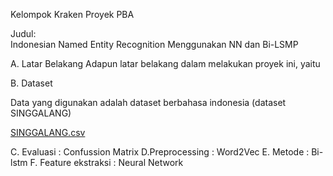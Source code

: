 Kelompok Kraken Proyek PBA

Judul:<br>
Indonesian Named Entity Recognition Menggunakan NN dan Bi-LSMP

A. Latar Belakang
Adapun latar belakang dalam melakukan proyek ini, yaitu

B. Dataset

Data yang digunakan adalah dataset berbahasa indonesia (dataset 
SINGGALANG)

[SINGGALANG.csv](https://github.com/devitayolanda/Indonesian-Named-Entity-Recognition/files/7561381/SINGGALANG.csv)

C. Evaluasi : Confussion Matrix
D.Preprocessing : Word2Vec
E. Metode : Bi-lstm
F. Feature ekstraksi : Neural Network
